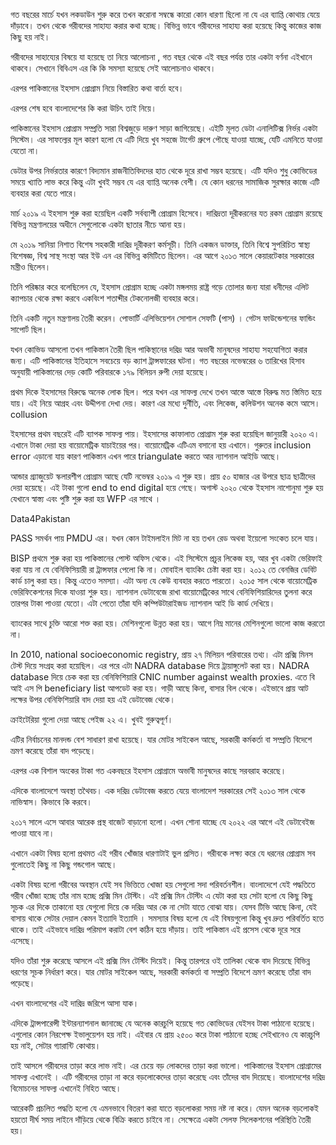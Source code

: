 গত বছরের মার্চে যখন লকডাউন শুরু করে তখন করোনা সম্বন্ধে কারো কোন ধারণা ছিলো না যে এর ব্যাপ্তি কোথায় যেয়ে দাঁড়াবে। তখন থেকে গরীবদের সাহায্য করার কথা হচ্ছে। বিভিন্ন ভাবে গরীবদের সাহায্য করা হয়েছে কিন্তু কাজের কাজ কিছু হয় নাই। 

গরীবদের সাহায্যের বিষয়ে যা হয়েছে তা নিয়ে আলোচনা , গত বছর থেকে এই বছর পর্যন্ত তার একটা বর্ণনা এইখানে থাকবে।  সেখানে বিবিএস এর কি কি সমস্যা হয়েছে সেই আলোচনাও থাকবে। 

এরপর পাকিস্তানের ইহসাস প্রোগ্রাম নিয়ে বিস্তারিত কথা বার্তা হবে। 

এরপর শেষ হবে বাংলাদেশের কি করা উচিৎ তাই নিয়ে। 


পাকিস্তানের ইহসাস প্রোগ্রাম সম্প্রতি সারা বিশ্বজুড়ে দারুণ সাড়া জাগিয়েছে। এইটি মূলত ডেটা এনালিটিক্স নির্ভর একটা সিস্টেম। এর সাফল্যের মূল কারণ হলো যে এটি দিয়ে খুব সহজে টার্গেট গ্রুপে পৌছে যাওয়া যাচ্ছে, যেটি এমনিতে যাওয়া যেতো না। 

ডেটার উপর নির্ভরতার কারণে বিদ্যমান রাজনীতিবিদদের হাত থেকে দূরে রাখা সম্ভব হয়েছে। এটি যদিও শুধু কোভিডের সময়ে খ্যাতি লাভ করে কিন্তু এটা খুবই সম্ভব যে এর ব্যাপ্তি অনেক বেশী। যে কোন ধরনের সামাজিক সুরক্ষার কাজে এটি ব্যবহার করা যেতে পারে। 

মার্চ ২০১৯ এ ইহসাস শুরু করা হয়েছিল একটি সর্বব্যাপী প্রোগ্রাম হিসেবে। দারিদ্রতা দূরীকরনের যত রকম প্রোগ্রাম রয়েছে বিভিন্ন মন্ত্রণালয়ের অধীনে সেগুলোকে একটা ছাতার নীচে আনা হয়। 

মে ২০১৯ সানিয়া নিশাত বিশেষ সহকারী দারিদ্র দূরীকরণ কর্মসূচী।  তিনি একজন ডাক্তার, তিনি বিশ্বে সুপরিচিত স্বাস্থ্য বিশেষজ্ঞ, বিশ্ব সাস্থ সংস্থা আর ইউ এন এর বিভিন্ন কমিটিতে ছিলেন। এর আগে ২০১৩ সালে কেয়ারটেকার সরকারের মন্ত্রীও ছিলেন। 

তিনি পরিষ্কার করে বলেছিলেন যে, ইহসাস প্রোগ্রাম হচ্ছে একটা মঙ্গলময় রাষ্ট্র গড়ে তোলার জন্য যারা ধনীদের এলিট ক্যাপচার থেকে রক্ষা করবে একবিংশ শতাব্দীর টেকনোলজী ব্যবহার করে। 

তিনি একটি নতুন মন্ত্রণালয় তৈরী করেন।  পোভার্টি এলিভিয়েশন সোশাল সেফটি (পাস) ।  গেটস ফাউন্ডেশনের ফান্ডিং সাপোর্ট ছিল। 

যখন কোভিড আসলো তখন পাকিস্তান তৈরী ছিল পাকিস্থানের দরিদ্র আর অভাবী মানুষদের সাহায্য সহযোগিতা করার জন্য। এটি পাকিস্তানের ইতিহাসে সবচেয়ে বড় ক্যাশ ট্রান্সফারের ঘটনা। গত বছরের নভেম্বরের ৬ তারিখের হিসাব অনুযায়ী পাকিস্তানের দেড় কোটি পরিবারকে ১৭৯ বিলিয়ন রুপী দেয়া হয়েছে। 

প্রথম দিকে ইহসাসের বিরুদ্ধে অনেক লোক ছিল। পরে যখন এর সাফল্য দেখে তখন আস্তে আস্তে বিরুদ্ধ মত স্তিমিত হয়ে যায়। এই নিয়ে আগ্রহ এবং উদ্দীপনা দেখা দেয়। কারণ এর মধ্যে দুর্নীতি, এবং লিকেজ, কলিউশন অনেক কমে আসে। collusion 

ইহসাসের প্রথম বছরেই এটি ব্যাপক সাফল্য পায়। ইহসাসের কাফালাত প্রোগ্রাম শুরু করা হয়েছিল জানুয়ারী ২০২০ এ। এখানে টাকা দেয়া হয় বায়োমেট্রিক যাচাইয়ের পর। বায়োমেট্রিক এটিএম বসানো হয় এখানে। গুরুতর inclusion error এড়ানো যায় কারণ পাকিস্তান এখন পারে triangulate করতে আর ন্যাশনাল আইডি আছে। 

আন্ডার গ্র্যাজুয়েট স্কলারশীপ প্রোগ্রাম আছে যেটি নভেম্বর ২০১৯ এ শুরু হয়।  প্রায় ৫০ হাজার এর উপরে ছাত্র ছাত্রীদের দেয়া হয়েছে। এই টাকা গুলো end to end digital হয়ে গেছে। অগাস্ট ২০২০ থেকে ইহসাস নাশোনুমা শুরু হয় যেখানে স্বাস্ত্য এবং পুষ্টি শুরু করা হয় WFP এর সাথে । 

Data4Pakistan 

PASS  সমর্থন পায় PMDU এর। যখন কোন টাইমলাইন মিট না হয় তখন রেড অথবা ইয়েলো সংকেত চলে যায়। 

BISP প্রথমে শুরু করা হয় পাকিস্তানের পোস্ট অফিস থেকে। এই সিস্টেমে প্রচুর লিকেজ হয়, আর খুব একটা ভেরিফাই করা যায় না যে বেনিফিসিয়ারী রা ট্রান্সফার পেলো কি না। মোবাইল ব্যাংকিং চেষ্টা করা হয়।  ২০১২ তে বেনজির ডেবিট কার্ড চালু করা হয়। কিন্তু এতেও সমস্যা। এটা অন্য যে কেউ ব্যবহার করতে পারতো। ২০১৫ সাল থেকে বায়োমেট্রিক ভেরিফিকেশনের দিকে যাওয়া শুরু হয়। ন্যাশনাল ডেটাবেজে রাখা বায়োমেট্রিকের সাথে বেনিফিশিয়ারিদের তুলনা করে তারপর টাকা পাওয়া যেতো।  এটা পেতো তাঁরা যদি কম্পিউটারাইজড ন্যাশনাল আই ডি কার্ড দেখিয়ে। 

ব্যাংকের সাথে চুক্তি আরো শক্ত করা হয়।  মেশিনগুলো উন্নত করা হয়। আগে নিম্ন মানের মেশিনগুলো ভালো কাজ করতো না। 

In 2010, national socioeconomic registry, প্রায় ২৭ মিলিয়ন পরিবারের তথ্য। এটা প্রক্সি মিনস টেস্ট দিয়ে সংগ্রহ করা হয়েছিল। এর পরে এটা NADRA database দিয়ে ট্রায়াঙ্গুলেট করা হয়।  NADRA database দিয়ে চেক করা হয় বেনিফিশিয়ারি CNIC number against wealth proxies. এতে বি আই এস পি beneficiary list আপডেট করা হয়। গাড়ী আছে কিনা, বাসার বিল থেকে।  এইভাবে প্রায় আট লক্ষের উপর বেনিফিশিয়ারি বাদ দেয়া হয় এই ডেটাবেজ থেকে। 

ক্রাইটেরিয়া গুলো দেয়া আছে পেইজ ২২ এ। খুবই গুরুত্বপূর্ণ। 

এটির নির্বাচনের মানদন্ড বেশ সাধারণ রাখা হয়েছে। যার মোটর সাইকেল আছে, সরকারী কর্মকর্তা বা সম্প্রতি বিদেশে ভ্রমণ করেছে তাঁরা বাদ পড়েছে। 

এরপর এক বিশাল অংকের টাকা গত একবছরে ইহসাস প্রোগ্রামে অভাবী মানুষদের কাছে সরবরাহ করেছে। 

এদিকে বাংলাদেশে অবস্থা তথৈবচ। এক দরিদ্র ডেটাবেজ করতে যেয়ে বাংলাদেশ সরকারের সেই ২০১৩ সাল থেকে নাভিস্বাস। কিভাবে কি করবে। 

২০১৭ সালে এসে আবার আরেক প্রস্থ বাজেট বাড়ানো হলো। এখন শোনা যাচ্ছে যে ২০২২ এর আগে এই ডেটাবেইজ পাওয়া যাবে না। 

এখানে একটা বিষয় হলো প্রথমত এই গরীব খোঁজার ধারণাটাই ভুল প্রসিত। গরীবকে লক্ষ্য করে যে ধরনের প্রোগ্রাম সব গুলোতেই কিছু না কিছু গন্ডগোল আছে। 

একটা বিষয় হলো গরীবের অবস্থান যেই সব ভিত্তিতে খোজা হয় সেগুলো সদা পরিবর্তনশীল। বাংলাদেশে যেই পদ্ধতিতে গরীব খোঁজা হচ্ছে তাঁর নাম হচ্ছে প্রক্সি মিন টেস্টিং। এই প্রক্সি মিন টেস্টিং এ যেটা করা হয় সেটা হলো যে কিছু কিছু সূচক এর দিকে তাকানো হয় যেগুলো দিয়ে কে দরিদ্র আর কে না সেটা যাতে বোঝা যায়। যেসব টিভি আছে কিনা, যেই বাসায় থাকে সেটার দেয়াল কেমন ইত্যাদি ইত্যাদি । সমস্যার বিষয় হলো যে এই বিষয়গুলো কিন্তু খুব দ্রুত পরিবর্তিত হতে থাকে। তাই এইভাবে দারিদ্র পরিমাপ করাটা বেশ কঠিন হয়ে দাঁড়ায়। তাই পাকিস্তান এই প্রসেস থেকে দূরে সরে এসেছে। 

যদিও তাঁরা শুরু করেছে আসলে এই প্রক্সি মিন টেস্টিং দিয়েই।  কিন্তু তারপরে ওই তালিকা থেকে বাদ দিয়েছে  বিভিন্ন ধরণের সূচক নির্ধারণ করে। যার মোটর সাইকেল আছে, সরকারী কর্মকর্তা বা সম্প্রতি বিদেশে ভ্রমণ করেছে তাঁরা বাদ পড়েছে। 

এখন বাংলাদেশের এই দারিদ্র জরিপে আসা যাক। 

এদিকে ট্রান্সপারেন্সী ইন্টারন্যাশনাল জানাচ্ছে যে অনেক কারচুপি হয়েছে গত কোভিডের যেইসব টাকা পাঠানো হয়েছে। এগুলোর কোন নিরপেক্ষ ইভালুয়েশন হয় নাই। এইবার যে প্রায় ২৫০০ করে টাকা পাঠানো হচ্ছে সেইখানেও যে কারচুপি হয় নাই, সেটার গ্যারান্টি কোথায়। 

তাই আসলে গরীবদের তাড়া করে লাভ নাই। এর চেয়ে বড় লোকদের তাড়া করা ভালো। পাকিস্তানের ইহসাস প্রোগ্রামের সাফল্য এখানেই । এটি গরীবদের তাড়া না করে বড়লোকেদের তাড়া করেছে এবং তাঁদের বাদ দিয়েছে। বাংলাদেশের দরিদ্র বিমোচনের সাফল্য এখানেই নিহিত আছে। 

আরেকটি প্রচলিত পদ্ধতি হলো যে এমনভাবে বিতরণ করা যাতে বড়লোকরা সময় নষ্ট না করে। যেমন অনেক বড়লোকই হয়তো দীর্ঘ সময় লাইনে দাঁড়িয়ে থেকে বিক্রি করতে চাইবে না। সেক্ষেত্রে একটা সেলফ সিলেকশনের পরিস্থিতি তৈরী হয়। 



